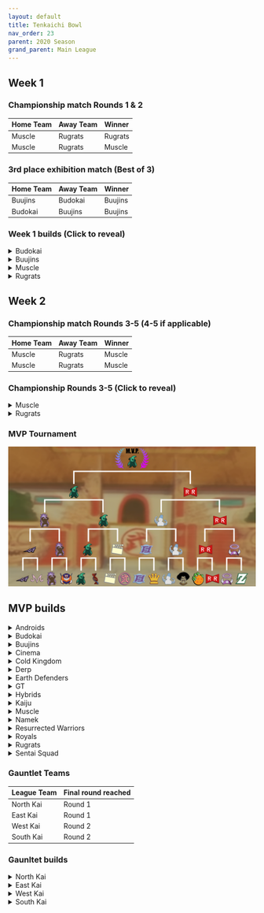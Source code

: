 ```yaml
---
layout: default
title: Tenkaichi Bowl
nav_order: 23
parent: 2020 Season
grand_parent: Main League
---
```


## Week 1

### Championship match Rounds 1 & 2

|  Home Team            | Away Team        | Winner          |
| :---------------------| :----------------| :---------------|
|  Muscle               | Rugrats          | Rugrats         |
|  Muscle               | Rugrats          | Muscle         |

### 3rd place exhibition match (Best of 3)

|  Home Team            | Away Team        | Winner          |
| :---------------------| :----------------| :---------------|
| Buujins               | Budokai          | Buujins         |
| Budokai               | Buujins          | Buujins         |


### Week 1 builds (Click to reveal)

<details>
  <summary>Budokai</summary>

<br />
<br />Home Map: Planet Namek
<br />Music: Boss Battle Rock

* Nam (Costume 1)
   * Attack +2 Defense -1 (1)
   * Serious (1)
   * Quick Fast Attack (1)
   * Power of Rage (2)
   * Dende's Healing (2)
   * Trunks AI

* End Goku (SSJ) (Costume 2)
   * Super +1 (1)
   * Indignation (1)
   * Savior (1)
   * Style of the Strong (4)
   * Broly’s Ring (limiter)
   * Ginyu AI

* Kid Goku (Costume 1)
   * Attack +1 (1)
   * Fighting Spirit (1)
   * Quick Fast Attack (1)
   * Eternal Life (4)
   * Trunks AI

* Early Goku (Costume 4)
   * Defense +2 (2)
   * Savior (1)
   * Launch's Support (2)
   * Dende's Healing (2)
   * Tien AI

* Cyborg Tao (Costume 2)
   * Ki +2 Super -1 (1)
   * Serious (1)
   * Indignation (1)
   * Combo Master (1)
   * Light Body (1)
   * Power of Rage (2)
   * Ginyu AI


</details>

<details>
  <summary>Buujins</summary>
<br />
<br /> Home Map: Supreme Kai's World
<br />Music: Nanshan

* Super Buu
    * Attack +2 Defense -1 (1)
    * Serious! (1)
    * Quick Fast Attack (1)
    * Dende's Healing (2)
    * Master Throw (1)
    * Combo Master (1)
    * Trunks AI
 
* Kid Buu
    * Defense +3 Attack -1 (2)
    * Launch's Support (2)
    * Indignation! (1)
    * Fighting Spirit! (1)
    * Savior (1)
    * Tien AI
 
* Evil Buu
    * Defense +2 (2)
    * Dende's Healing (2)
    * Latent Energy! (1)
    * Serious! (1)
    * Fighting Spirit! (1)
    * Ginyu AI
 
* Majin Buu
    * Ki +2 Super -1 (1)
    * Savior (1)
    * Light Body (1)
    * Eternal Life (4)
    * Yajirobe AI
 
* Majuub
    * Attack +1 (1)
    * Latent Energy! (1)
    * Quick Fast Attack (1)
    * Launch's Support (2)
    * Indignation! (1)
    * Light Body (1)
    * Ginyu AI


</details>

<details>
  <summary>Muscle</summary>

<br />Home Map: Muscle Tower
<br />Music: Epic Boss Fight

* SSJ Trunks (Costume 2)
   * Attack +2 Def -1 (1)
   * Dende's Healing (2)
   * Serious (1)
   * Quick Fast Attack (1)
   * Latent Energy (1)
   * Combo Master (1)
   * Goku AI

* SSJ Broly
   * Super +2 Ki-1 (1)
   * Spiritual Control (3)
   * Kibito SEcret Art (2)
   * Light Body (1)
   * Goku AI

* Android 13
   * Attack +1 (1)
   * Dende's Healing (2)
   * Tension Up (2)
   * Serious (1)
   * Savior (1)
   * Goku AI

* Master Roshi (Black Outfit With Sunglasses-- I think it's costume 3)
   * Ki +2 Sup-1 (1)
   * Dragon Spirit (2)
   * Kibito Secret Art (2)
   * Savior (1)
   * Indignation (1)
   * Ginyu AI

* Bojack (Costume 2)
   * Def +3 Atk -1 (2)
   * Eternal Life (4)
   * Fighting Spirit (1)
   * Frieza AI

</details>

<details>
  <summary>Rugrats</summary>
<br />  
<br />Home Map: City Ruins
<br />Music: Nanga-F

Fusion OFF

* Cell Jr (costume 2)
   * Defense +3 Attack -1 (2)
   * Dende's Healing (2)
   * Launch's Support (2)
   * Fighting Spirit (1)
   * Krillin AI

* Arale (costume 2)
   * Attack +2 Defense -1 (1)
   * Latent Energy (1)
   * Serious (1)
   * Savior (1) 
   * Quick Fast Attack (1)
   * Launch's Support (2)
   * Yajirobe AI

* SSJ Goten (costume 1)
   * Attack +1 (1)
   * Indignation (1)
   * Dende's Healing (2)
   * Fighting Spirit (1)
   * Kibito's Secret Arts (2)
   * Broly's Ring (free)
   * Chiaotzu AI

* Saibaman (costume 2) 
   * Defense +2 Attack -1 (1) 
   * Latent Energy (1)
   * Power of Rage (2)
   * Serious (1) 
   * Light Body (1)
   * Quick Fast Attack (1)
   * Ginyu AI

* Base Kid Trunks (costume 2)
   * Ki +2 Super -1 (1)
   * Eternal Life (4)
   * Indignation (1)
   * Savior (1)
   * Broly's Ring (limiter)
   * Chiaotzu AI

</details>

## Week 2

### Championship match Rounds 3-5 (4-5 if applicable)

|  Home Team            | Away Team        | Winner          |
| :---------------------| :----------------| :---------------|
|  Muscle               | Rugrats           |  Muscle        |
|  Muscle               | Rugrats           |  Muscle        |

### Championship Rounds 3-5 (Click to reveal)

<details>
  <summary>Muscle</summary>

<br />Home Map: Muscle Tower
<br />Music: Epic Boss Fight

* Android 13
    * Attack +1 (1)
    * Dende's Healing (2)
    * Tension Up (2)
    * Serious (1)
    * Rising Fighting Spirit (1)
    * Goku AI


* SSJ Trunks (Costume 2) (Custom Slot 1)
    * Attack +2 Def -1 (1)
    * Dende's Healing (2)
    * Serious (1)
    * Quick Fast Attack (1)
    * Latent Energy (1)
    * Savior (1)
    * Goku AI

* SSJ Broly (Custom Slot 1)
    * Super +2 Ki-1 (1)
    * Spiritual Control (3)
    * Kibito Secret Art (2)
    * Light Body (1)
    * Goku AI

* Master Roshi (Black Outfit With Sunglasses-- I think it's costume 3)
    * Ki +2 Sup-1 (1)
    * Dragon Spirit (2)
    * Kibito Secret Art (2)
    * Savior (1)
    * Indignation (1)
    * Ginyu AI

* Bojack (Costume 2)
    * Def +3 Atk -1 (2)
    * Eternal Life (4)
    * Fighting Spirit (1)
    * Frieza AI


</details>

<details>
  <summary>Rugrats</summary>
<br />  
<br />Home Map: City Ruins
<br />Music: Nanga-F

Fusion ON

* Saibaman (costume 2) 
    * Defense +2 Attack -1 (1) 
    * Latent Energy (1)
    * Dragon Power (3)
    * Serious (1) 
    * Light Body (1)
    * Ginyu AI

* SSJ Goten (costume 1)
    * Attack +1 (1)
    * Indignation (1)
    * Dende's Healing (2)
    * Fighting Spirit (1)
    * Kibito's Secret Arts (2)
    * Chiaotzu AI

* Base Kid Trunks (costume 1)
    * Ki +2 Super -1 (1)
    * Indignation (1)
    * Dende's Healing (2)
    * Fighting Spirit (1)
    * Kibito's Secret Arts (2)
    * Broly's Ring (limiter)
    * Chiaotzu AI

* Cell Jr.
    * Defense +3 Attack -1 (2)
    * Eternal Life (4)
    * Light Body(1)
    * Trunks AI

* Arale (costume 2)
    * Attack +2 Defense -1 (1)
    * Latent Energy (1)
    * Serious (1)
    * Savior (1) 
    * Quick Fast Attack (1)
    * Launch's Support (2)
    * Yajirobe AI

</details>

### MVP Tournament

[![](./images/mvpBracket.jpg) ](./images/mvpBracket.jpg)

## MVP builds
<details>
  <summary>Androids</summary>

* Cell (Perfect)
  * Costume 2
  * Ki +1 (1)
  * Halo (6)
  * Broly's Ring (Limiter)
  * Cell AI

</details>

<details>
  <summary>Budokai</summary>

* Kid Goku
  * Attack +1
  * Dragon Break
  * Vanishing Break
  * Gigantic Power
  * Trunks AI

</details>

<details>
  <summary>Buujins</summary>

* Evil Buu
  * Defense +2 (2)
  * Launch's Support (2)
  * Latent Energy! (1)
  * Serious! (1)
  * Fighting Spirit! (1)
  * Cell AI

</details>

<details>
  <summary>Cinema</summary>

* Fasha
  * Defense +2 (2)
  * Dende's Healing (2)
  * Light Body (1)
  * Serious! (1)
  * Quick Fast Attack (1)
  * Goku AI

</details>

<details>
  <summary>Cold Kingdom </summary>

* Cooler - Costume 2
  * Super +2 Ki -1(1)
  * Halo(4)
  * Launches Support(2)
  * Brolys Ring(Free)
  * Yajirobe AI

</details>

<details>
  <summary>Derp</summary>

* Hercule
  * Super +2 Ki -1 (1)
  * Indignation (1)
  * Launch Support (2)
  * Power of Rage (2)
  * Aura Charge - Green (1)
  * Tien AI

</details>

<details>
  <summary>Earth Defenders</summary>

* SSJ1 Mid Vegeta
  * Attack +2 Defense -1 (1)
  * Dende's Healing (2)
  * Rising Fighting Spirit (1)
  * Dragon Power (3)
  * Limiter (Free)
  * Trunks AI

</details>

<details>
  <summary>GT</summary>

* Super Baby 1 ((((Costume 2))))
  * Attack +2/Defense-1 (1)
  * Quick Fast Attack (1)
  * Serious (1)
  * Eternal Life (4)
  * AI - Piccolo

</details>

<details>
  <summary>Hybrids</summary>

* Ultimate Gohan
  * Attack +2 Defense -1 (1)
  * Serious (1)
  * Quick Fast Attack (1)
  * Eternal Life (4)
  * Majin Buu Ai

</details>

<details>
  <summary>Kaiju</summary>

* Bardock
  * Attack +2 Defense -1 (1)
  * Serious (1)
  * Rising Fighting Spirit (1)
  * Quick Fast Attack (1)
  * Combo Master (1)
  * Dende's Healing (2)
  * Majin Buu Ai

</details>

<details>
  <summary>Muscle</summary>

* SSJ Trunks (Costume 2)
  * Ki +2 Super -1 (1)
  * Rising Fighting Spirit (1)
  * Launch's Support (2)
  * Indignation (1)
  * Fighting Spirit (1)
  * Master Blast (1)
  * Vegeta AI

</details>

<details>
  <summary>Namek</summary>

* Nuova
  * Ki+2, Super-1(1)
  * Gigantic Power (2)
  * Miracle Sparking (3)
  * Aura Change-Ultimate 4 (1)
  * Frieza ai

</details>

<details>
  <summary>Resurrected Warriors</summary>

* END VEGETA SSJ
  * Costume 2
  * Kibito Secret Art (2)
  * Battle Control (1)
  * Proof of Friendship (1)
  * Draconic Aura (3)
  * Chiaotzu AI

</details>

<details>
  <summary>Royals</summary>

* Majin Vegeta
  * Attack +2 Defense -1 (1)
  * Rising Fighting Spirit (1)
  * Serious (1)
  * Light Body (1)
  * Dragon Power (3)
  * Chiaotzu AI

</details>

<details>
  <summary>Rugrats</summary>

* Base Kid Trunks (Costume 2)
  * Super +2 Ki -1 (1)
  * Launchs Support (2)
  * Fighting Spirit (1)
  * Dragon Spirit (2)
  * Indignation (1)
  * Broly’s Ring (limiter)
  * Chiaotzu AI
  
</details>

<details>
  <summary>Sentai Squad</summary>

* Saiyawoman
  * [Costume 2]
  * Defense +2 (2)
  * Power of Rage (2)
  * Launch's Support (2)
  * Indignation (1)
  * Cell AI

</details>

### Gauntlet Teams

|  League Team          | Final round reached|
| :---------------------| :----------------| 
| North Kai             | Round 1          | 
| East Kai              | Round 1          | 
| West Kai              | Round 2          | 
| South Kai             | Round 2          | 

### Gaunltet builds

<details>
  <summary>North Kai</summary>

* Bardock
  * Attack +2 Defense -1 (1)
  * Serious (1)
  * Quick Fast Attack (1)
  * Combo Master (1)
  * Indignation (1)
  * Light Body (1)
  * Dende's Healing (2)
  * Majin Buu AI

* End Goku (Super Saiyan)
  * Ki +1 (1)
  * Savior (1)
  * Launch's Support (2)
  * Style of the Strong (4)
  * Broly's RIng (Limiter)
  * Chiaotzu AI

* Majin Vegeta
  * Super +1 (1)
  * Savior (1)
  * Kibito's Secret Art (2)
  * Eternal Life (4)
  * Chiaotzu AI

* 17
  * Super +2 Ki -1 (1)
  * Medical Machine (7)
  * Chiaotzu AI

* Cell (Perfect Form)
  * Costume 2 
  * Attack +1 (1)
  * Serious (1)
  * Indignation (1)
  * FIghting Spirit (1)
  * Dende's Healing (2)
  * Master Roshi's Training (2)
  * Broly's Ring (Limiter)
  * Cell AI

Order -- 

* Rounds 1, 2, and 4
  * Bardock
  * Endku
  * MV
  * 17
  * Cell

* Round 3
  * Bardock
  * MV
  * Cell
  * End
  * 17
</details>

<details>
  <summary>East Kai</summary>

* Garlic Jr. (Base Form)
  * Defense +2 Attack -1
  * Launch Support
  * Fighting Spirit
  * Eternal Life
  * Tien AI

* Hercule
  * Super +1
  * Indignation
  * Fighting Spirit
  * Launch Support
  * Power of Rage
  * Savior
  * Tien AI

* Super Baby
  * Defense +3 Attack -1
  * Dende's Healing
  * Master Roshi's Training
  * Serious
  * Latent Energy
  * Piccolo AI

* SS Broly (Custom Slot 2)
  * Super +2 Ki -1
  * Spiritual Control
  * Kibito Secret Art
  * Light Body
  * Savior
  * Goku AI

* SS Trunks (Custom Slot 3)
  * Attack +2 Defense -1
  * Dende's Healing
  * Serious
  * Quick Fast Attacks
  * Latent Energy
  * Light Body
  * Broly's Ring
  * Goku AI

Order - 

* Rounds 1, 3, & 4:
  * Trunks
  * Garlic Jr.
  * Hercule
  * Broly
  * Baby

* Round 2
  * Trunks
  * Broly
  * Hercule
  * Garlic
  * Baby
</details>

<details>
  <summary>West Kai</summary>

* Late Piccolo:
  * Attack +2 Defense -1 (1)
  * Serious (1)
  * Indignation (1)
  * Quick Fast Attack (1)
  * Eternal Life (4)
  * Chiaotzu Ai

* Nuova:
  * Super +1 (1)
  * Indignation (1)
  * Fighting Spirit (1)
  * Launch's Support (2)
  * High Tension (3)
  * Tien Ai

* Mid Vegeta:
  * Attack +1 (1)
  * Serious (1)
  * Quick Fast Attack (1)
  * Dende's Healing (2)
  * Dragon Power (3)
  * Limiter (free)
  * Trunks Ai

* SSj2 Teen Gohan (Shatter the limit):
  * Super +2 Ki -1 (1)
  * Light Body (1)
  * Savior (1)
  * Kibito's Secret Art (2)
  * Chiaotzu Ai

* Evil Buu:
  * Defense +2 (2)
  * Roshi's Training (2)
  * Dende's Healing (2)
  * Latent Energy (1)
  * Fighting Spirit (1)
  * Cell Ai

Order -- 

* Rounds 1 & 4 
    * Late Piccolo
    * Nuova
    * Mid Vegeta
    * SSj2 Teen Gohan
    * Evil Buu


* Round 2:
  * Mid Vegeta
  * Nuova
  * SSj2 Teen Gohan
  * Evil Buu
  * Late Piccolo

* Round 3:
  * Late Piccolo
  * SSj2 Teen Gohan
  * Nuova
  * Mid Vegeta
  * Evil Buu

</details>

<details>
  <summary>South Kai</summary>


* SSJ End Vegeta
  * Attack +1 (1) 
  * Dendes Healing (2)
  * Launch's Support (2)
  * Fighting Spirit (1) 
  * Light Body (1)
  * Quick Fast Attack (1)
  * Chiaotzu Ai

* Arale (costume 2)
  * Attack +2 Defense -1 (1)
  * Latent Energy (1)
  * Serious (1)
  * Savior (1) 
  * Quick Fast Attack (1)
  * Tension Up (2)
  * Light Body (1)
  * Yajirobe AI

* Base Kid Trunks (costume 1)
  * Ki +2 Super -1 (1)
  * Dende's Healing (2)
  * Master Roshi's Training (2) 
  * Indignation (1) 
  * Serious (1)
  * Combo Master (1)
  * Broly's Ring (limiter)
  * Chaiotzu AI

* Saiyawoman (Costume 2)
  * Defense +2 (2)
  * Power of Rage (2)
  * Eternal Life (4)
  * Cell AI

* First Form Cooler - Costume 2
  * Ki +1 (1) 
  * Indignation (1) 
  * Savior (1) 
  * Launch's Support(2)
  * Kibito Secret Art (2)
  * Exqusite Skill (1)
  * Limiter(Free)
  * Yajirobe AI

Order -- 

* Rounds 1 & 4 
    * SSJ End Vegeta
    * Arale 
    * Base Kid Trunks 
    * Saiyawoman 
    * First Form Cooler

* Round 2 Lineup vs Team Fusion:
  * Saiyawoman
  * Arale
  * SSJ End Vegeta
  * Base Kid Trunks
  * First Form Cooler

* Round 3 Lineup vs Team OP:

  * Base Kid Trunks
  * First Form Cooler
  * SSJ End Vegeta
  * Saiyawoman
  * Arale

</details>
